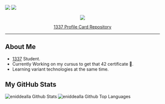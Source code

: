 ![](https://img.shields.io/github/followers/eniddealla?style=for-the-badge&logo=github)
![](https://img.shields.io/github/stars/eniddealla?style=for-the-badge&logo=github)

<p align="center">
  <img src="https://1337-readme.vercel.app/api/profile?cursus=42&dark=true&login=akhalid">
  <a href="https://github.com/mohouyizme/1337-readme"> <p align="center">1337 Profile Card Repository</p> </a>
</p>

<!-- ##### [Card repository](https://github.com/mohouyizme/1337-readme)-->
---
## About Me

- [1337](https://www.1337.ma/en/) Student.
- Currently Working on my cursus to get that 42 certificate 🤤.
- Learning variant technologies at the same time.

## My GitHub Stats

<img align="left" alt="eniddealla Github Stats" src="https://github-readme-stats.vercel.app/api?username=eniddealla&show_icons=true&hide_border=true&hide_title=true&icon_color=17D778&bg_color=0d1117&text_color=e1e4e8">


<img alt="eniddealla Github Top Languages" src="https://github-readme-stats.vercel.app/api/top-langs/?username=eniddealla&show_icons=true&hide_border=true&hide_title=true&layout=compact&icon_color=17D778&bg_color=0d1117&text_color=e1e4e8">
